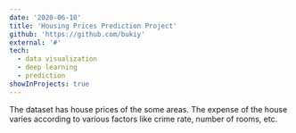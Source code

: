 ```yaml
---
date: '2020-06-10'
title: 'Housing Prices Prediction Project'
github: 'https://github.com/bukiy'
external: '#'
tech:
  - data visualization
  - deep learning
  - prediction
showInProjects: true
---
```


The dataset has house prices of the some areas. The expense of the house varies according to various factors like crime rate, number of rooms, etc.
